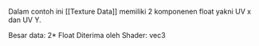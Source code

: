 Dalam contoh ini [[Texture Data]] memiliki 2 komponenen float yakni UV x dan UV Y.

Besar data: 2* Float
Diterima oleh Shader: vec3